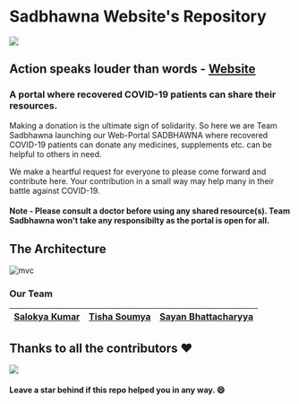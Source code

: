 # Sadbhawna Website's Repository

<img src="./public/images/logo.png"></img>
## Action speaks louder than words - [Website](https://sadbhawna.onrender.com/)
### A portal where recovered COVID-19 patients can share their resources.

<p>
  Making a donation is the ultimate sign of solidarity. So here we are Team Sadbhawna launching our Web-Portal SADBHAWNA where recovered COVID-19 patients can donate any     medicines, supplements etc. can be helpful to others in need.
</p>

We make a heartful request for everyone to please come forward and contribute here. Your contribution in a small way may help many in their battle against COVID-19.

#### Note - Please consult a doctor before using any shared resource(s). Team Sadbhawna won't take any responsibilty as the portal is open for all.

## The Architecture 
![mvc](https://github.com/TeamSadbhawna/portal/assets/72447529/a3d64ada-1957-424d-848e-0d756a8dce0b)

### Our Team
| [Salokya Kumar](https://github.com/ksalokya)        | [Tisha Soumya](https://github.com/Tishasoumya-02) | [Sayan Bhattacharyya](https://github.com/Sayan3990) |
| ----------- | ----------- | ----------- |

## Thanks to all the contributors ❤️
<a href = "https://github.com/TeamSadbhawna/portal/graphs/contributors">
  <img src = "https://contrib.rocks/image?repo=TeamSadbhawna/portal"/>
</a>


#### Leave a star behind if this repo helped you in any way. 😄

